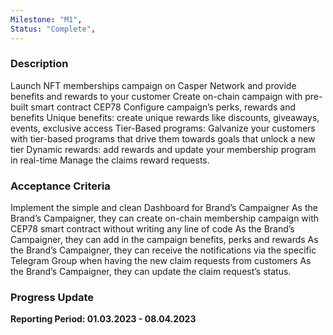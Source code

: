 ```yaml
---
Milestone: "M1",
Status: "Complete",
---
```

<!--lang:en--> 
### Description
Launch NFT memberships campaign on Casper Network and provide benefits and rewards to your customer Create on-chain campaign with pre-built smart contract CEP78 Configure campaign’s perks, rewards and benefits Unique benefits: create unique rewards like discounts, giveaways, events, exclusive access Tier-Based programs: Galvanize your customers with tier-based programs that drive them towards goals that unlock a new tier Dynamic rewards: add rewards and update your membership program in real-time Manage the claims reward requests.

### Acceptance Criteria

Implement the simple and clean Dashboard for Brand’s Campaigner As the Brand’s Campaigner, they can create on-chain membership campaign with CEP78 smart contract without writing any line of code As the Brand’s Campaigner, they can add in the campaign benefits, perks and rewards As the Brand’s Campaigner, they can receive the notifications via the specific Telegram Group when having the new claim requests from customers As the Brand’s Campaigner, they can update the claim request’s status.


### Progress Update

**Reporting Period: 01.03.2023 - 08.04.2023**

